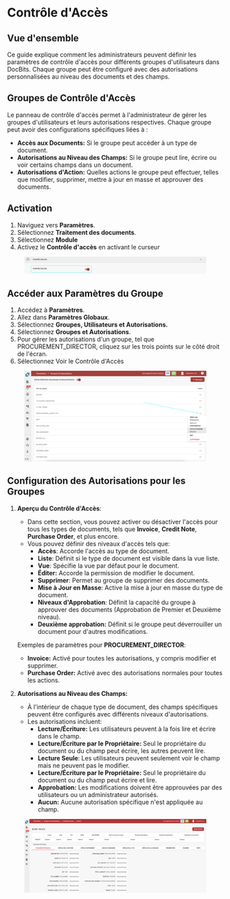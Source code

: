 # Contrôle d'Accès

## Vue d'ensemble

Ce guide explique comment les administrateurs peuvent définir les paramètres de contrôle d'accès pour différents groupes d'utilisateurs dans DocBits. Chaque groupe peut être configuré avec des autorisations personnalisées au niveau des documents et des champs.

## Groupes de Contrôle d'Accès

Le panneau de contrôle d'accès permet à l'administrateur de gérer les groupes d'utilisateurs et leurs autorisations respectives. Chaque groupe peut avoir des configurations spécifiques liées à :

* **Accès aux Documents:** Si le groupe peut accéder à un type de document.
* **Autorisations au Niveau des Champs:** Si le groupe peut lire, écrire ou voir certains champs dans un document.
* **Autorisations d'Action:** Quelles actions le groupe peut effectuer, telles que modifier, supprimer, mettre à jour en masse et approuver des documents.

## Activation

1. Naviguez vers **Paramètres**.
2. Sélectionnez **Traitement des documents**.
3. Sélectionnez **Module**
4. Activez le **Contrôle d'accès** en activant le curseur

<figure><img src="../../../../../.gitbook/assets/Access-Control3_fr.png" alt=""><figcaption></figcaption></figure>

## **Accéder aux Paramètres du Groupe**

1. Accédez à **Paramètres**.
2. Allez dans **Paramètres Globaux**.
3. Sélectionnez **Groupes, Utilisateurs et Autorisations.**
4. Sélectionnez **Groupes et Autorisations**.
5. Pour gérer les autorisations d'un groupe, tel que PROCUREMENT\_DIRECTOR, cliquez sur les trois points sur le côté droit de l'écran.
6. Sélectionnez Voir le Contrôle d'Accès

<figure><img src="../../../../../.gitbook/assets/Access-Control_fr.png" alt=""><figcaption></figcaption></figure>

## Configuration des Autorisations pour les Groupes

1.  **Aperçu du Contrôle d'Accès**:

    * Dans cette section, vous pouvez activer ou désactiver l'accès pour tous les types de documents, tels que **Invoice**, **Credit Note**, **Purchase Order**, et plus encore.
    * Vous pouvez définir des niveaux d'accès tels que:
      * **Accès**: Accorde l'accès au type de document.
      * **Liste**: Définit si le type de document est visible dans la vue liste.
      * **Vue**: Spécifie la vue par défaut pour le document.
      * **Éditer:** Accorde la permission de modifier le document.
      * **Supprimer**: Permet au groupe de supprimer des documents.
      * **Mise à Jour en Masse**: Active la mise à jour en masse du type de document.
      * **Niveaux d'Approbation**: Définit la capacité du groupe à approuver des documents (Approbation de Premier et Deuxième niveau).
      * **Deuxième approbation:** Définit si le groupe peut déverrouiller un document pour d'autres modifications.

    Exemples de paramètres pour **PROCUREMENT\_DIRECTOR**:

    * **Invoice:** Activé pour toutes les autorisations, y compris modifier et supprimer.
    * **Purchase Order:** Activé avec des autorisations normales pour toutes les actions.
2. **Autorisations au Niveau des Champs:**
   * À l'intérieur de chaque type de document, des champs spécifiques peuvent être configurés avec différents niveaux d'autorisations.
   * Les autorisations incluent:
     * **Lecture/Écriture:** Les utilisateurs peuvent à la fois lire et écrire dans le champ.
     * **Lecture/Écriture par le Propriétaire:** Seul le propriétaire du document ou du champ peut écrire, les autres peuvent lire.
     * **Lecture Seule**: Les utilisateurs peuvent seulement voir le champ mais ne peuvent pas le modifier.
     * **Lecture/Écriture par le Propriétaire:** Seul le propriétaire du document ou du champ peut écrire et lire.
     * **Approbation:** Les modifications doivent être approuvées par des utilisateurs ou un administrateur autorisés.
     * **Aucun:** Aucune autorisation spécifique n'est appliquée au champ.

<figure><img src="../../../../../.gitbook/assets/Access-Control2_fr.png" alt=""><figcaption></figcaption></figure>
